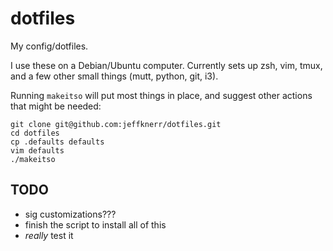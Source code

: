 # dotfiles
My config/dotfiles.

I use these on a Debian/Ubuntu computer. Currently sets up
zsh, vim, tmux, and a few other small things (mutt, python,
git, i3).

Running `makeitso` will put most things in place, and suggest
other actions that might be needed:

```
git clone git@github.com:jeffknerr/dotfiles.git
cd dotfiles
cp .defaults defaults
vim defaults
./makeitso
```

## TODO

- sig customizations???
- finish the script to install all of this
- *really* test it
